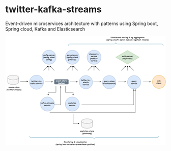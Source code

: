 # twitter-kafka-streams
Event-driven microservices architecture with patterns using Spring boot, Spring cloud, Kafka and Elasticsearch


![architecture](docs/architecture.png)